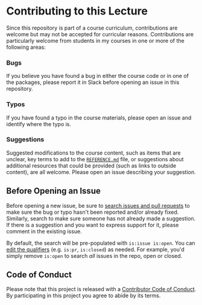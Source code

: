 # Contributing to this Lecture
Since this repository is part of a course curriculum, contributions are welcome
but may not be accepted for curricular reasons. Contributions are particularly
welcome from students in my courses in one or more of the following areas:

### Bugs
If you believe you have found a bug in either the course code or in one of
the packages, please report it in Slack before opening an issue in this
repository.

### Typos
If you have found a typo in the course materials, please open an issue and
identify where the typo is.

### Suggestions
Suggested modifications to the course content, such as items that are unclear,
key terms to add to the [`REFERENCE.md`](../references/REFERENCE.md) file,
or suggestions about additional resources that could be provided (such as links
to outside content), are all welcome. Please open an issue describing your
suggestion.

## Before Opening an Issue
Before opening a new issue, be sure to [search issues and pull requests](https://github.com/slu-soc5650/lecture-08/issues)
to make sure the bug or typo hasn't been reported and/or already fixed.
Similarly, search to make sure someone has not already made a suggestion. If
there is a suggestion and you want to express support for it, please comment
in the existing issue.

By default, the search will be pre-populated with `is:issue is:open`. You can
[edit the qualifiers](https://help.github.com/articles/searching-issues-and-pull-requests/)
(e.g. `is:pr`, `is:closed`) as needed. For example, you'd simply
remove `is:open` to search _all_ issues in the repo, open or closed.

## Code of Conduct
Please note that this project is released with a [Contributor Code of
Conduct](CODE_OF_CONDUCT.md). By participating in this project you agree to
abide by its terms.
